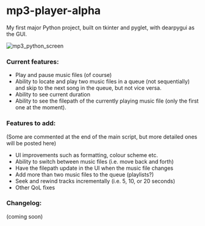 # mp3-player-alpha
My first major Python project, built on tkinter and pyglet, with dearpygui as the GUI.


![mp3_python_screen](https://user-images.githubusercontent.com/81862325/117577715-d0604680-b0e2-11eb-94cf-832ed229c8c7.jpg)

### Current features:

* Play and pause music files (of course)
* Ability to locate and play two music files in a queue (not sequentially) and skip to the next song in the queue, but not vice versa.
* Ability to see current duration
* Ability to see the filepath of the currently playing music file (only the first one at the moment).

### Features to add:

(Some are commented at the end of the main script, but more detailed ones will be posted here)

* UI improvements such as formatting, colour scheme etc.
* Ability to switch between music files (i.e. move back and forth)
* Have the filepath update in the UI when the music file changes
* Add more than two music files to the queue (playlists?)
* Seek and rewind tracks incrementally (i.e. 5, 10, or 20 seconds)
* Other QoL fixes

### Changelog:
(coming soon)
